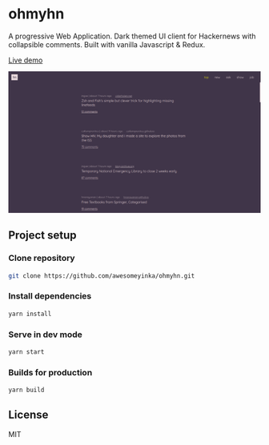 # ohmyhn

A progressive Web Application. Dark themed UI client for Hackernews with collapsible comments. Built with vanilla Javascript & Redux.


[Live demo](https://ohmyhn.netlify.app)

![Screenshot](ohmyhn-screenshot.png)

## Project setup

### Clone repository

```sh
git clone https://github.com/awesomeyinka/ohmyhn.git
```

### Install dependencies

```sh
yarn install
```

### Serve in dev mode

```sh
yarn start
```

### Builds for production

```sh
yarn build
```

## License

MIT
